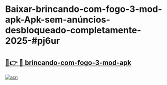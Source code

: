 # Baixar-brincando-com-fogo-3-mod-apk-Apk-sem-anúncios-desbloqueado-completamente-2025-#pj6ur

# <h2><a href="https://ainizakaria.my?title=brincando-com-fogo-3-mod-apk&ref=24M">🔗👉 🔴 brincando-com-fogo-3-mod-apk</a></h2>

[![acn](https://github.com/user-attachments/assets/0f9c940e-d8b0-45ae-aac7-cd30a18b3e1c)](https://ainizakaria.my?title=brincando-com-fogo-3-mod-apk&ref=24M)


